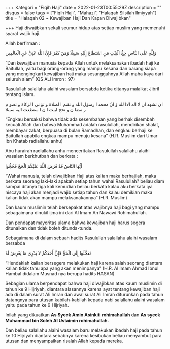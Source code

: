 +++
Kategori = "Fiqih Haji"
date = 2022-01-23T00:55:29Z
description = ""
disqus = false
tags = ["Fiqih Haji", "Mahazi", "Halaqah Silsilah Ilmiyyah"]
title = "Halaqah 02 ~ Kewajiban Haji Dan Kapan Diwajibkan"

+++
Haji diwajibkan sekali seumur hidup atas setiap muslim yang memenuhi syarat wajib haji.

Allah berfirman :

وَلِلَّهِ عَلَى النَّاسِ حِجُّ الْبَيْتِ مَنِ اسْتَطَاعَ إِلَيْهِ سَبِيلًا وَمَنْ كَفَرَ فَإِنَّ اللَّهَ غَنِيٌّ عَنِ الْعَالَمِين

“Dan kewajiban manusia kepada Allah untuk melaksanakan ibadah haji ke Baitullah, yaitu bagi orang-orang yang mampu kesana dan barang siapa yang mengingkari kewajiban haji maka sesungguhnya Allah maha kaya dari seluruh alam” (QS ALi Imron : 97)

Rasulullah salallahu alaihi wasalam bersabda ketika ditanya malaikat Jibril tentang islam.

ا ن تشهد ان لا اله الاا لله ؤ انٌ محمد ا رسؤل الله و تقىم ا لصلاة و تؤ تى ا لزكاة و تصو م ر مضا ن و تحج ابىت ا ن ا ستطعت اليه سبىلا

“Engkau bersaksi bahwa tidak ada sesembahan yang berhak disembah kecuali Allah dan bahwa Muhammad adalah rasulullah, mendirikan shalat, membayar zakat, berpuasa di bulan Ramadhan, dan engkau berhaji ke Baitullah apabila engkau mampu menuju kesana” (H.R. Muslim dari Umar Ibn Khatab radiallahu anhu)

Abu hurairah radiallahu anhu menceritakan Rasulullah salallahu alaihi wasalam berkhutbah dan berkata :

أَيُّهَا النَّاسُ قَدْ فَرَضَ اللَّهُ عَلَيْكُمُ الْحَجَّ فَحُجُّوا

“Wahai manusia, telah diwajibkan Haji atas kalian maka berhajilah, maka berkata seorang laki-laki apakah setiap tahun wahai Rasulullah? beliau diam sampai ditanya tiga kali kemudian beliau berkata kalau aku berkata iya niscaya haji akan menjadi wajib setiap tahun dan kalau demikian maka kalian tidak akan mampu melaksanakannya” (H.R. Muslim)

Dan kaum muslimin telah bersepakat atas wajibnya haji bagi yang mampu sebagaimana dinukil ijma ini dari Al Imam An Nawawi Rohimahullah.

Dan pendapat mayoritas ulama bahwa kewajiban haji harus segera ditunaikan dan tidak boleh ditunda-tunda.

Sebagaimana di dalam sebuah hadits Rasulullah salallahu alaihi wasalam bersabda

تَعَجَّلُوا إِلَى الْحَجِّ فَإِنَّ أَحَدَكُمْ لاَ يَدْرِي مَا يَعْرِضُ لَهُ

“Hendaklah kalian bersegera melakukan haji karena salah seorang diantara kalian tidak tahu apa yang akan menimpanya” (H.R. Al Imam Ahmad Ibnul Hambal didalam Musnad nya berupa hadits HASAN)

Sebagian ulama berpendapat bahwa haji diwajibkan atas kaum muslimin di tahun ke 9 Hijriyah, diantara alasannya karena ayat tentang kewajiban haji ada di dalam surat Ali Imran dan awal surat Ali Imran diturunkan pada tahun datangnya para utusan kabilah-kabilah kepada nabi salallahu alaihi wasalam yaitu pada tahun ke 9 Hijriyah.

Inilah yang dikuatkan **As Syeck Amin Asinkiti rohimahullah** dan **As syeck Muhammad bin Soleh Al Ustaimin rohimahullah.**

Dan beliau salallahu alaihi wasalam baru melakukan ibadah haji pada tahun ke 10 Hijriyah diantara sebabnya karena kesibukan beliau menyambut para utusan dan menyampaikan risalah Allah kepada mereka.